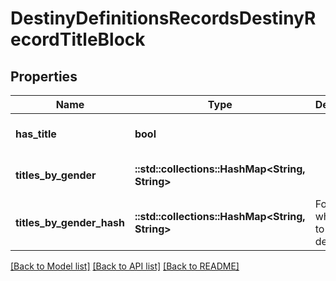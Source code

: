 # DestinyDefinitionsRecordsDestinyRecordTitleBlock

## Properties
Name | Type | Description | Notes
------------ | ------------- | ------------- | -------------
**has_title** | **bool** |  | [optional] [default to null]
**titles_by_gender** | **::std::collections::HashMap<String, String>** |  | [optional] [default to null]
**titles_by_gender_hash** | **::std::collections::HashMap<String, String>** | For those who prefer to use the definitions. | [optional] [default to null]

[[Back to Model list]](../README.md#documentation-for-models) [[Back to API list]](../README.md#documentation-for-api-endpoints) [[Back to README]](../README.md)


